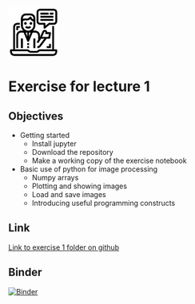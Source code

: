 ![](../../docs/figures/np_introduction_3382970_000000.png)
# Exercise for lecture 1

## Objectives
- Getting started
  - Install jupyter
  - Download the repository
  - Make a working copy of the exercise notebook
- Basic use of python for image processing
  -  Numpy arrays
  -  Plotting and showing images
  -  Load and save images
  -  Introducing useful programming constructs

## Link
[Link to exercise 1 folder on github](https://github.com/ImagingLectures/Quantitative-Big-Imaging-2022/tree/main/Exercises/01-Images)

## Binder  
[![Binder](https://mybinder.org/badge_logo.svg)](https://mybinder.org/v2/gh/ImagingLectures/Quantitative-Big-Imaging-2022/HEAD?labpath=https%3A%2F%2Fgithub.com%2FImagingLectures%2FQuantitative-Big-Imaging-2022%2Fblob%2Fmain%2FExercises%2F01-Images%2FAssignment_01_Images.ipynb)
